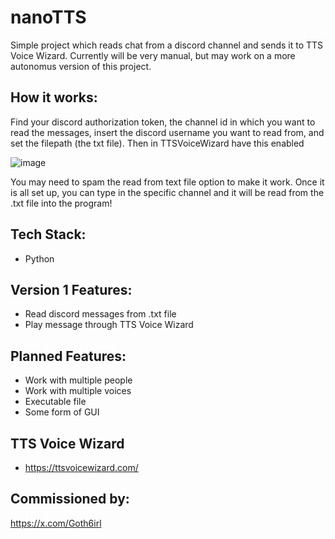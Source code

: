# nanoTTS
Simple project which reads chat from a discord channel and sends it to TTS Voice Wizard. Currently will be very manual, but may work on a more autonomus version of this project.

## How it works:
Find your discord authorization token, the channel id in which you want to read the messages, insert the discord username you want to read from, and set the filepath (the txt file). Then in TTSVoiceWizard have this enabled

![image](https://github.com/AliveFPS/nanoTTS/assets/90019601/c38ea66e-d1f9-4452-bf02-c7c25afdd7ae)

You may need to spam the read from text file option to make it work. Once it is all set up, you can type in the specific channel and it will be read from the .txt file into the program!


## Tech Stack:
- Python

## Version 1 Features:
- Read discord messages from .txt file
- Play message through TTS Voice Wizard

## Planned Features:
- Work with multiple people
- Work with multiple voices
- Executable file
- Some form of GUI


## TTS Voice Wizard
- https://ttsvoicewizard.com/

## Commissioned by:
https://x.com/Goth6irl
